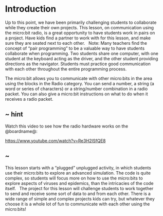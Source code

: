 # Introduction

Up to this point, we have been primarily challenging students to collaborate while they create their own projects. This lesson, on communication using the micro:bit radio, is a great opportunity to have students work in pairs on a project. Have kids find a partner to work with for this lesson, and make sure they are seated next to each other.
 
Note: Many teachers find the concept of “pair programming” to be a valuable way to have students collaborate when programming. Two students share one computer, with one student at the keyboard acting as the driver, and the other student providing directions as the navigator. Students must practice good communication with each other throughout the entire programming process.

The micro:bit allows you to communicate with other micro:bits in the area using the blocks in the Radio category. You can send a number, a string (a word or series of characters) or a string/number combination in a radio packet. You can also give a micro:bit instructions on what to do when it receives a radio packet.

## ~ hint

Watch this video to see how the radio hardware works on the @boardname@:

https://www.youtube.com/watch?v=Re3H2ISfQE8

## ~

This lesson starts with a “plugged” unplugged activity, in which students use their micro:bits to explore an advanced simulation. The code is quite complex, so students will focus more on how to use the micro:bits to explore aspects of viruses and epidemics, than the intricacies of the code itself.
 
The project for this lesson will challenge students to work together to send and receive some sort of data to and from each other. There is a wide range of simple and complex projects kids can try, but whatever they choose it is a whole lot of fun to communicate with each other using the micro:bits!
